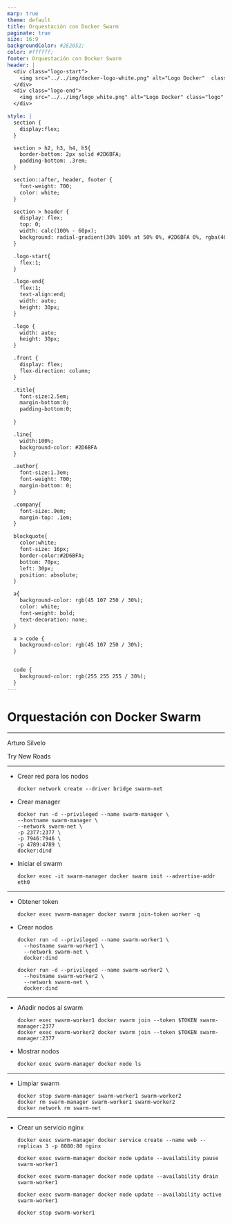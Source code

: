 ```yaml
---
marp: true
theme: default
title: Orquestación con Docker Swarm
paginate: true
size: 16:9
backgroundColor: #2E2052;
color: #ffffff;
footer: Orquestación con Docker Swarm
header: |
  <div class="logo-start">
    <img src="../../img/docker-logo-white.png" alt="Logo Docker"  class="logo"/>
  </div>
  <div class="logo-end">
    <img src="../../img/logo_white.png" alt="Logo Docker" class="logo" />
  </div>

style: |
  section {
    display:flex;
  }

  section > h2, h3, h4, h5{
    border-bottom: 2px solid #2D6BFA;
    padding-bottom: .3rem;
  }

  section::after, header, footer {
    font-weight: 700;
    color: white;
  }

  section > header {
    display: flex;
    top: 0;
    width: calc(100% - 60px);
    background: radial-gradient(30% 100% at 50% 0%, #2D6BFA 0%, rgba(46, 32, 82, 0.00) 100%);
  }

  .logo-start{
    flex:1;
  }

  .logo-end{
    flex:1;
    text-align:end;
    width: auto;
    height: 30px;
  }

  .logo {
    width: auto;
    height: 30px;
  }

  .front {
    display: flex;
    flex-direction: column;
  }

  .title{
    font-size:2.5em;
    margin-bottom:0;
    padding-bottom:0;
    
  }

  .line{
    width:100%;
    background-color: #2D6BFA
  }

  .author{
    font-size:1.3em;
    font-weight: 700;
    margin-bottom: 0;
  }

  .company{
    font-size:.9em;
    margin-top: .1em;
  }

  blockquote{
    color:white;
    font-size: 16px;
    border-color:#2D6BFA;
    bottom: 70px;
    left: 30px;
    position: absolute;
  }

  a{
    background-color: rgb(45 107 250 / 30%);
    color: white;
    font-weight: bold;
    text-decoration: none;
  }

  a > code {
    background-color: rgb(45 107 250 / 30%);
  }


  code {
    background-color: rgb(255 255 255 / 30%);
  }
---
```


  <!-- _paginate: skip -->

  <div class="front">
    <h1 class="title"> Orquestación con Docker Swarm </h1>
    <hr class="line"/>
    <p class="author">Arturo Silvelo</p>
    <p class="company">Try New Roads</p>
  </div>

---

- Crear red para los nodos

  ```
  docker network create --driver bridge swarm-net
  ```

- Crear manager

  ```
  docker run -d --privileged --name swarm-manager \
  --hostname swarm-manager \
  --network swarm-net \
  -p 2377:2377 \
  -p 7946:7946 \
  -p 4789:4789 \
  docker:dind
  ```

- Iniciar el swarm

  ```
  docker exec -it swarm-manager docker swarm init --advertise-addr eth0
  ```

---

- Obtener token

  ```
  docker exec swarm-manager docker swarm join-token worker -q
  ```

- Crear nodos

  ```
  docker run -d --privileged --name swarm-worker1 \
    --hostname swarm-worker1 \
    --network swarm-net \
    docker:dind
  ```

  ```
  docker run -d --privileged --name swarm-worker2 \
    --hostname swarm-worker2 \
    --network swarm-net \
    docker:dind
  ```

---

- Añadir nodos al swarm
  ```
  docker exec swarm-worker1 docker swarm join --token $TOKEN swarm-manager:2377
  docker exec swarm-worker2 docker swarm join --token $TOKEN swarm-manager:2377
  ```
- Mostrar nodos

  ```
  docker exec swarm-manager docker node ls
  ```

---

- Limpiar swarm

  ```
  docker stop swarm-manager swarm-worker1 swarm-worker2
  docker rm swarm-manager swarm-worker1 swarm-worker2
  docker network rm swarm-net
  ```

---

- Crear un servicio nginx

  ```
  docker exec swarm-manager docker service create --name web --replicas 3 -p 8080:80 nginx
  ```

  ```
  docker exec swarm-manager docker node update --availability pause swarm-worker1
  ```

  ```
  docker exec swarm-manager docker node update --availability drain swarm-worker1
  ```

  ```
  docker exec swarm-manager docker node update --availability active swarm-worker1
  ```

  ```
  docker stop swarm-worker1
  ```
